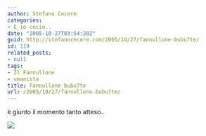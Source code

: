 ```yaml
---
author: Stefano Cecere
categories:
- E io cecio..
date: "2005-10-27T03:54:20Z"
guid: http://stefanocecere.com/2005/10/27/fannullone-bubu7te/
id: 119
related_posts:
- null
tags:
- Il Fannullone
- umanista
title: Fannullone bubu7te
url: /2005/10/27/fannullone-bubu7te/
---
```


è giunto il momento tanto atteso..

[![](/wp-content/ilfannullone_07_cover.jpg)](http://www.ilfannullone.it)